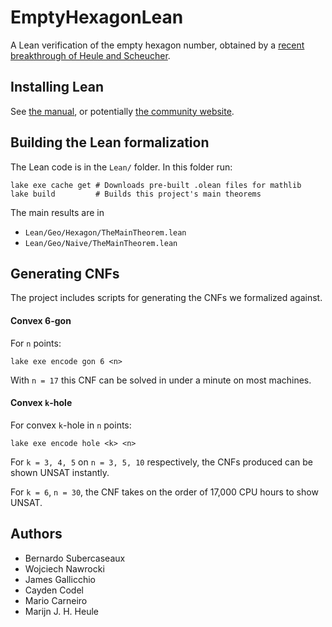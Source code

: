 # EmptyHexagonLean
A Lean verification of the empty hexagon number, obtained by a [recent breakthrough of Heule and Scheucher](https://arxiv.org/abs/2403.00737).



## Installing Lean

See [the manual](https://lean-lang.org/lean4/doc/setup.html),
or potentially [the community website](https://leanprover-community.github.io/get_started.html).


## Building the Lean formalization

The Lean code is in the `Lean/` folder. In this folder run:
```
lake exe cache get # Downloads pre-built .olean files for mathlib
lake build         # Builds this project's main theorems
```

The main results are in
- `Lean/Geo/Hexagon/TheMainTheorem.lean`
- `Lean/Geo/Naive/TheMainTheorem.lean`


## Generating CNFs

The project includes scripts for generating the CNFs we formalized against.

#### Convex 6-gon
For `n` points:
```
lake exe encode gon 6 <n>
```
With `n = 17` this CNF can be solved in under a minute on most machines.

#### Convex `k`-hole
For convex `k`-hole in `n` points:
```
lake exe encode hole <k> <n>
```

For `k = 3, 4, 5` on `n = 3, 5, 10` respectively,
the CNFs produced can be shown UNSAT instantly.

For `k = 6`, `n = 30`, the CNF takes on the order of 17,000 CPU hours to show UNSAT.

## Authors
- Bernardo Subercaseaux
- Wojciech Nawrocki
- James Gallicchio
- Cayden Codel
- Mario Carneiro
- Marijn J. H. Heule
